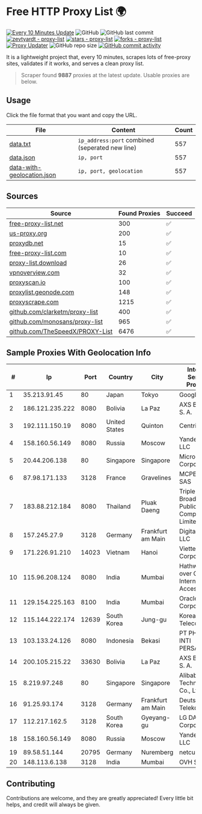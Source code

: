 
# Free HTTP Proxy List 🌍

[![Every 10 Minutes Update](https://github.com/mertguvencli/http-proxy-list/actions/workflows/main.yml/badge.svg?branch=main)](https://github.com/mertguvencli/http-proxy-list/actions/workflows/main.yml)
![GitHub](https://img.shields.io/github/license/mertguvencli/http-proxy-list)
![GitHub last commit](https://img.shields.io/github/last-commit/mertguvencli/http-proxy-list)
[![zevtyardt - proxy-list](https://img.shields.io/static/v1?label=zevtyardt&message=proxy-list&color=blue&logo=github)](https://github.com/zevtyardt/proxy-list "Go to GitHub repo")
[![stars - proxy-list](https://img.shields.io/github/stars/zevtyardt/proxy-list?style=social)](https://github.com/zevtyardt/proxy-list)
[![forks - proxy-list](https://img.shields.io/github/forks/zevtyardt/proxy-list?style=social)](https://github.com/zevtyardt/proxy-list)
[![Proxy Updater](https://github.com/zevtyardt/proxy-list/workflows/Proxy%20Updater/badge.svg)](https://github.com/zevtyardt/proxy-list/actions?query=workflow:"Proxy+Updater")
![GitHub repo size](https://img.shields.io/github/repo-size/zevtyardt/proxy-list)
[![GitHub commit activity](https://img.shields.io/github/commit-activity/m/zevtyardt/proxy-list?logo=commits)](https://github.com/zevtyardt/proxy-list/commits/main)

It is a lightweight project that, every 10 minutes, scrapes lots of free-proxy sites, validates if it works, and serves a clean proxy list.

> Scraper found **9887** proxies at the latest update. Usable proxies are below.

## Usage

Click the file format that you want and copy the URL.

|File|Content|Count|
|----|-------|-----|
|[data.txt](https://raw.githubusercontent.com/mertguvencli/http-proxy-list/main/proxy-list/data.txt)|`ip_address:port` combined (seperated new line)|557|
|[data.json](https://raw.githubusercontent.com/mertguvencli/http-proxy-list/main/proxy-list/data.json)|`ip, port`|557|
|[data-with-geolocation.json](https://raw.githubusercontent.com/mertguvencli/http-proxy-list/main/proxy-list/data-with-geolocation.json)|`ip, port, geolocation`|557|

## Sources

|Source|Found Proxies|Succeed|
|------|-------------|-------|
|[free-proxy-list.net](https://free-proxy-list.net)|300|✅|
|[us-proxy.org](https://www.us-proxy.org)|200|✅|
|[proxydb.net](http://proxydb.net)|15|✅|
|[free-proxy-list.com](https://free-proxy-list.com/?page=&port=&type%5B%5D=http&type%5B%5D=https&up_time=0&search=Search)|10|✅|
|[proxy-list.download](https://www.proxy-list.download/HTTP)|26|✅|
|[vpnoverview.com](https://vpnoverview.com/privacy/anonymous-browsing/free-proxy-servers)|32|✅|
|[proxyscan.io](https://www.proxyscan.io)|100|✅|
|[proxylist.geonode.com](https://proxylist.geonode.com/api/proxy-list?limit=300&page=1&sort_by=lastChecked&sort_type=desc&protocols=http,https)|148|✅|
|[proxyscrape.com](https://api.proxyscrape.com/v2/?request=displayproxies&protocol=http&timeout=10000&country=all&ssl=all&anonymity=all)|1215|✅|
|[github.com/clarketm/proxy-list](https://raw.githubusercontent.com/clarketm/proxy-list/master/proxy-list-raw.txt)|400|✅|
|[github.com/monosans/proxy-list](https://raw.githubusercontent.com/monosans/proxy-list/main/proxies/http.txt)|965|✅|
|[github.com/TheSpeedX/PROXY-List](https://raw.githubusercontent.com/TheSpeedX/PROXY-List/master/http.txt)|6476|✅|


## Sample Proxies With Geolocation Info

|#|Ip|Port|Country|City|Internet Service Provider|
|-|--|----|-------|----|-------------------------|
|1|35.213.91.45|80|Japan|Tokyo|Google LLC|
|2|186.121.235.222|8080|Bolivia|La Paz|AXS Bolivia S. A.|
|3|192.111.150.19|8080|United States|Quinton|Centrilogic|
|4|158.160.56.149|8080|Russia|Moscow|Yandex.Cloud LLC|
|5|20.44.206.138|80|Singapore|Singapore|Microsoft Corporation|
|6|87.98.171.133|3128|France|Gravelines|MCPECloud SAS|
|7|183.88.212.184|8080|Thailand|Pluak Daeng|Triple T Broadband Public Company Limited|
|8|157.245.27.9|3128|Germany|Frankfurt am Main|DigitalOcean, LLC|
|9|171.226.91.210|14023|Vietnam|Hanoi|Viettel Corporation|
|10|115.96.208.124|8080|India|Mumbai|Hathway IP over Cable Internet Access|
|11|129.154.225.163|8100|India|Mumbai|Oracle Corporation|
|12|115.144.222.174|12639|South Korea|Jung-gu|Korea Telecom|
|13|103.133.24.126|8080|Indonesia|Bekasi|PT PHATRIA INTI PERSADA|
|14|200.105.215.22|33630|Bolivia|La Paz|AXS Bolivia S. A.|
|15|8.219.97.248|80|Singapore|Singapore|Alibaba (US) Technology Co., Ltd.|
|16|91.25.93.174|3128|Germany|Frankfurt am Main|Deutsche Telekom AG|
|17|112.217.162.5|3128|South Korea|Gyeyang-gu|LG DACOM Corporation|
|18|158.160.56.149|8080|Russia|Moscow|Yandex.Cloud LLC|
|19|89.58.51.144|20795|Germany|Nuremberg|netcup GmbH|
|20|148.113.6.138|3128|India|Mumbai|OVH SAS|



## Contributing

Contributions are welcome, and they are greatly appreciated! Every
little bit helps, and credit will always be given.


